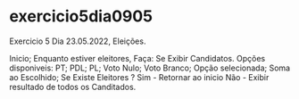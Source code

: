 # exercicio5dia0905
Exercicio 5 Dia 23.05.2022, Eleições.


Inicio;
  Enquanto estiver eleitores, Faça:
    Se Exibir Candidatos.
      Opções disponiveis:
        PT;
        PDL;
        PL;
        Voto Nulo;
        Voto Branco;
      Opção selecionada;
      Soma ao Escolhido;
     Se Existe Eleitores ? 
        Sim - Retornar ao inicio
        Não - Exibir resultado de todos os Canditados.
  
